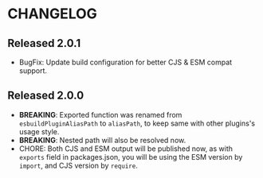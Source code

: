 # CHANGELOG

## Released 2.0.1

- BugFix: Update build configuration for better CJS & ESM compat support.

## Released 2.0.0

- **BREAKING**: Exported function was renamed from `esbuildPluginAliasPath` to `aliasPath`, to keep same with other plugins's usage style.
- **BREAKING**: Nested path will also be resolved now.
- CHORE: Both CJS and ESM output will be published now, as with `exports` field in packages.json, you will be using the ESM version by `import`, and CJS version by `require`.
